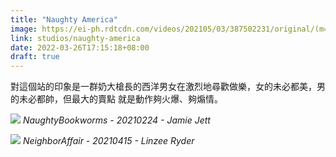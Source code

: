 ```yaml
---
title: "Naughty America"
image: https://ei-ph.rdtcdn.com/videos/202105/03/387502231/original/(m=eaSaaTbWx)(mh=A-KWrHc9saARa-SY)0.jpg
link: studios/naughty-america
date: 2022-03-26T17:15:18+08:00
draft: true
---
```


對這個站的印象是一群奶大槍長的西洋男女在激烈地尋歡做樂，女的未必都美，男的未必都帥，但最大的賣點
就是動作夠火爆、夠煽情。

![](https://upload.cc/i1/2022/03/31/9UbRuC.jpg)
*NaughtyBookworms - 20210224 - Jamie Jett*

![](https://upload.cc/i1/2022/03/31/jLBlHh.jpg)
*NeighborAffair - 20210415 - Linzee Ryder*
